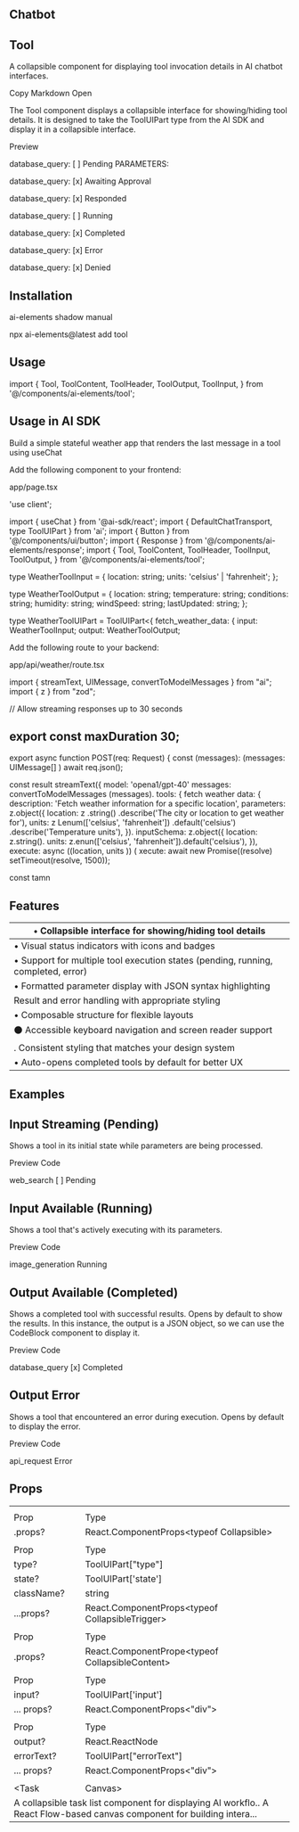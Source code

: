 ## Chatbot

## Tool

A collapsible component for displaying tool invocation details in AI chatbot interfaces.

Copy Markdown
Open

The Tool component displays a collapsible interface for showing/hiding tool details. It is designed to take the ToolUIPart type from the AI SDK and display it in a collapsible interface.

Preview

database_query:
[ ] Pending
PARAMETERS: <empty>

database_query:
[x] Awaiting Approval

database_query:
[x] Responded

database_query:
[ ] Running

database_query:
[x] Completed

database_query:
[x] Error

database_query:
[x] Denied

## Installation

ai-elements shadow manual

npx ai-elements@latest add tool

## Usage

import {
  Tool,
  ToolContent,
  ToolHeader,
  ToolOutput,
  ToolInput,
} from '@/components/ai-elements/tool';

<Tool>
  <ToolHeader type="tool-call" state={'output-available' as const} />
  <ToolContent>
    <ToolInput input="Input to tool call" />
    <ToolOutput errorText="Error" output="Output from tool call" />
  </ToolContent>
</Tool>

## Usage in Al SDK

Build a simple stateful weather app that renders the last message in a tool using useChat

Add the following component to your frontend:

app/page.tsx

'use client';

import { useChat } from '@ai-sdk/react';
import {
  DefaultChatTransport,
  type ToolUIPart
} from 'ai';
import { Button } from '@/components/ui/button';
import { Response } from '@/components/ai-elements/response';
import {
  Tool,
  ToolContent,
  ToolHeader,
  ToolInput,
  ToolOutput,
} from '@/components/ai-elements/tool';

type WeatherToolInput = {
  location: string;
  units: 'celsius' | 'fahrenheit';
};

type WeatherToolOutput = {
  location: string;
  temperature: string;
  conditions: string;
  humidity: string;
  windSpeed: string;
  lastUpdated: string;
};

type WeatherToolUIPart = ToolUIPart<{
  fetch_weather_data: {
    input: WeatherToolInput;
    output: WeatherToolOutput;

Add the following route to your backend:

app/api/weather/route.tsx

import { streamText, UIMessage, convertToModelMessages } from "ai";
import { z } from "zod";

// Allow streaming responses up to 30 seconds

## export const maxDuration 30;

export async function POST(req: Request) {
const (messages): (messages: UIMessage[] ) await req.json();

const result streamText({
model: 'opena1/gpt-40'
messages: convertToModelMessages (messages).
tools: {
fetch weather data: {
description: 'Fetch weather information for a specific location',
parameters: z.object({
location: z
.string()
.describe('The city or location to get weather for'),
units: z
Lenum(['celsius', 'fahrenheit'])
.default('celsius')
.describe('Temperature units'),
}).
inputSchema: z.object({
location: z.string().
units: z.enun(['celsius', 'fahrenheit']).default('celsius'),
}),
execute: async ((location, units )) ( xecute:
await new Promise((resolve) setTimeout(resolve, 1500));

const tamn

## Features

| • Collapsible interface for showing/hiding tool details                           |
|-|
| • Visual status indicators with icons and badges                                  |
| • Support for multiple tool execution states (pending, running, completed, error) |
| • Formatted parameter display with JSON syntax highlighting                       |
| Result and error handling with appropriate styling                                |
| • Composable structure for flexible layouts                                       |
| ⚫ Accessible keyboard navigation and screen reader support                       |
| . Consistent styling that matches your design system                              |
| • Auto-opens completed tools by default for better UX                             |

## Examples

## Input Streaming (Pending)

Shows a tool in its initial state while parameters are being processed.

Preview Code

<key-icon> web_search 
[ ] Pending

## Input Available (Running)

Shows a tool that's actively executing with its parameters.

Preview Code

image_generation Running

## Output Available (Completed)

Shows a completed tool with successful results. Opens by default to show the results. In this instance, the output is a JSON object, so we can use the CodeBlock component to display it.

Preview Code

database_query 
[x] Completed

## Output Error

Shows a tool that encountered an error during execution. Opens by default to display the error.

Preview Code

api_request Error

## Props

<table><tr><th><Tool></Tool></th><th></th></tr><tr><td>Prop</td><td>Type</td></tr><tr><td>.props?</td><td>React.ComponentProps&lt;typeof Collapsible&gt;</td></tr><tr><td colspan="2"><ToolHeader></ToolHeader></td></tr><tr><td>Prop</td><td>Туре</td></tr><tr><td>type?</td><td>ToolUIPart["type"]</td></tr><tr><td>state?</td><td>ToolUIPart['state']</td></tr><tr><td>className?</td><td>string</td></tr><tr><td>...props?</td><td>React.ComponentProps&lt;typeof CollapsibleTrigger&gt;</td></tr><tr><td colspan="2"><ToolContent></ToolContent></td></tr><tr><td>Prop</td><td>Туре</td></tr><tr><td>.props?</td><td>React.ComponentPrope&lt;typeof CollapsibleContent&gt;</td></tr><tr><td><ToolInput></ToolInput></td><td></td></tr><tr><td>Prop</td><td>Type</td></tr><tr><td>input?</td><td>ToolUIPart['input']</td></tr><tr><td>... props?</td><td>React.ComponentProps&lt;"div"&gt;</td></tr><tr><td colspan="2"><ToolOutput></ToolOutput></td></tr><tr><td>Prop</td><td>Туре</td></tr><tr><td>output?</td><td>React.ReactNode</td></tr><tr><td>errorText?</td><td>ToolUIPart["errorText"]</td></tr><tr><td>... props?</td><td>React.ComponentProps&lt;"div"&gt;</td></tr><tr><td></td><td></td></tr><tr><td>&lt;Task</td><td>Canvas&gt;</td></tr><tr><td colspan="2">A collapsible task list component for displaying Al workflo.. A React Flow-based canvas component for building intera...</td></tr></table>